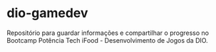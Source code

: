 # dio-gamedev
Repositório para guardar informações e compartilhar o progresso no Bootcamp Potência Tech iFood - Desenvolvimento de Jogos da DIO.
